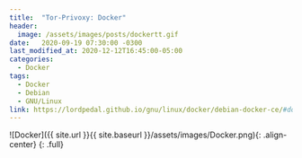 ```yaml
---
title:  "Tor-Privoxy: Docker"
header:
  image: /assets/images/posts/dockertt.gif
date:   2020-09-19 07:30:00 -0300
last_modified_at: 2020-12-12T16:45:00-05:00
categories:
  - Docker
tags:
  - Docker
  - Debian
  - GNU/Linux
link: https://lordpedal.github.io/gnu/linux/docker/debian-docker-ce/#docker-tor-privoxy
---
```


![Docker]({{ site.url }}{{ site.baseurl }}/assets/images/Docker.png){: .align-center}
{: .full}
